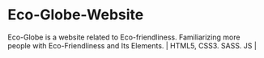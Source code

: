 # Eco-Globe-Website
Eco-Globe is a website related to Eco-friendliness. Familiarizing more people with Eco-Friendliness and Its Elements. | HTML5, CSS3. SASS. JS |
